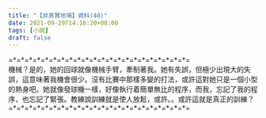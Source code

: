 ```yaml
---
title: "【非真實地場】資料(40)"
date: 2021-09-29T14:16:20+08:00
tags: [小說]
draft: false
---
```


=\*=\*=\*=\*=\*=\*=\*=\*=\*=\*=\*=\*=\*=\*=\*=\*=\*=\*=\*=\*=\*=\*=  
機械？是的，她的回球就像機械手臂，牽制著我。她有失誤，但極少出現大的失誤，這意味著我機會很少。沒有比賽中那樣多變的打法，或許這對她只是一個小型的熱身吧。她就像發球機一樣，好像執行着簡單無比的程序，而我，忘記了我的程序，也忘記了緊張。教練說訓練就是使人放鬆，或許。。或許這就是真正的訓練？  
=\*=\*=\*=\*=\*=\*=\*=\*=\*=\*=\*=\*=\*=\*=\*=\*=\*=\*=\*=\*=\*=\*=  